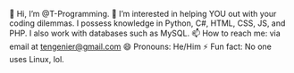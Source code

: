 👋 Hi, I’m @T-Programming.
👀 I’m interested in helping YOU out with your coding dilemmas. I possess knowledge in Python, C#, HTML, CSS, JS, and PHP. I also work with databases such as MySQL.
📫 How to reach me: via email at tengenier@gmail.com
😄 Pronouns: He/Him
⚡ Fun fact: No one uses Linux, lol.

<!---
T-Programming/T-Programming is a ✨ special ✨ repository because its `README.md` (this file) appears on your GitHub profile.
You can click the Preview link to take a look at your changes.
--->
